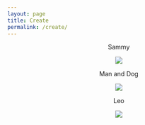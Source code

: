 ```yaml
---
layout: page
title: Create
permalink: /create/
---
```


<p align="center"><td>Sammy</td></p>
<p align="center"><img src="{{ site.baseurl }}/images/sammy.png"></p>

<p align="center"><td>Man and Dog</td></p>
<p align="center"><img src="{{ site.baseurl }}/images/man_and_dog.JPG"></p>

<p align="center"><td>Leo</td></p>
<p align="center"><img src="{{ site.baseurl }}/images/leo.png"></p>
